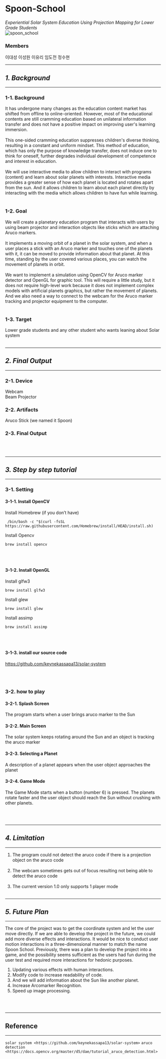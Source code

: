 # Spoon-School

_Experiential Solar System Education Using Projection Mapping for Lower Grade Students_ </br>
![spoon_school](/image/intro.jpg)
### Members
이대성 이성원 이유리 임도전 정수현
***
## *1. Background*
***
### 1-1. Background
It has undergone many changes as the education content market has shifted from offline to online-oriented. However, most of the educational contents are still cramming education based on unilateral information transfer and does not have a positive impact on improving user's learning immersion. </br>
</br>
This one-sided cramming education suppresses children's diverse thinking, resulting in a constant and uniform mindset. This method of education, which has only the purpose of knowledge transfer, does not induce one to think for oneself, further degrades individual development of competence and interest in education.</br>
</br>
We will use interactive media to allow children to interact with programs (content) and learn about solar planets with interests. Interactive media provides a greater sense of how each planet is located and rotates apart from the sun. And it allows children to learn about each planet directly by interacting with the media which allows children to have fun while learning. </br>
</br>
### 1-2. Goal</br>

We will create a planetary education program that interacts with users by using beam projector and interaction objects like sticks which are attaching Aruco markers. </br>
</br>
It implements a moving orbit of a planet in the solar system, and when a user places a stick with an Aruco marker and touches one of the planets with it, it can be moved to provide information about that planet. At this time, standing by the user covered various places, you can watch the movement of planets in orbit.</br>
</br>
We want to implement a simulation using OpenCV for Aruco marker detector and OpenGL for graphic tool. This will require a little study, but it does not require high-level work because it does not implement complex models with artificial planets graphics, but rather the movement of planets. And we also need a way to connect to the webcam for the Aruco marker tracking and projector equipment to the computer.</br>
</br>
### 1-3. Target</br>
Lower grade students and any other student who wants leaning about Solar system 
</br></br>
***
## *2. Final Output*
***
### 2-1. Device
Webcam </br>
Beam Projector

### 2-2. Artifacts
Aruco Stick (we named it Spoon)

### 2-3. Final Output

</br></br>
***
## *3. Step by step tutorial*
***
### 3-1. Setting
#### 3-1-1. Install OpenCV
Install Homebrew (if you don’t have)
```
 /bin/bash -c "$(curl -fsSL https://raw.githubusercontent.com/Homebrew/install/HEAD/install.sh)
```

Install Opencv
```
brew install opencv
```

</br></br>
#### 3-1-2. Install OpenGL
Install glfw3
```
brew install glfw3
```
Install glew
```
brew install glew
```
Install assimp
```
brew install assimp
```
</br></br>
#### 3-1-3. install our source code
https://github.com/keynekassapa13/solar-system

</br></br>
### 3-2. how to play
#### 3-2-1. Splash Screen
The program starts when a user brings aruco marker to the Sun


#### 3-2-2. Main Screen
The solar system keeps rotating around the Sun and an object is tracking the aruco marker

#### 3-2-3. Selecting a Planet
A description of a planet appears when the user object approaches the planet

#### 3-2-4. Game Mode
The Game Mode starts when a button (number 6) is pressed. The planets rotate faster and the user object should reach the Sun without crushing with other planets.


</br></br>
***
## *4. Limitation*
***
1. The program could not detect the aruco code if there is a projection object on the aruco code
</br></br>
2. The webcam sometimes gets out of focus resulting not being able to detect the aruco code
</br></br>
3. The current version 1.0 only supports 1 player mode
</br></br>

***
## *5. Future Plan*
***
The core of the project was to get the coordinate system and let the user move directly. If we are able to develop the project in the future, we could add more diverse effects and interactions. It would be nice to conduct user motion interactions in a three-dimensional manner to match the name Spoon School. Previously, there was a plan to develop the project into a game, and the possibility seems sufficient as the users had fun during the user test and required more interactions for hedonic purposes.

1. Updating various effects with human interactions. 
2. Modify code to increase readability of code.
3. And we will add information about the Sun like another planet.  
4. Increase Arcomarker Recognition.
5. Speed up image processing. 

</br></br>
***
## Reference
***
```solar system <https://github.com/keynekassapa13/solar-system>```
```aruco detection <https://docs.opencv.org/master/d5/dae/tutorial_aruco_detection.html>```


